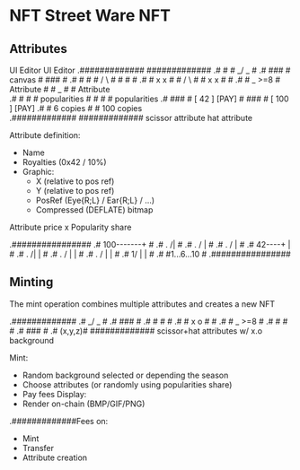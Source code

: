 # NFT Street Ware NFT


## Attributes

  UI Editor                   UI Editor
.#############              #############
.#           #              #   _/ \_   #
.#    ###    #    canvas    #    ###    #
.#   #   #   #  /        \  #   #   #   #
.#  # x x #  # /          \ #  # x x #  #
.#  #  _ >=8 # Attribute    #  #  _  #  # Attribute    
.#   #   #   # popularities #   #   #   # popularities 
.#    ###    # [ 42 ] [PAY] #    ###    # [ 100 ] [PAY] 
.#           #  6 copies    #           # 100 copies    
.#############              #############
 scissor attribute          hat attribute

Attribute definition:
 - Name
 - Royalties (0x42 / 10%)
 - Graphic:
   - X (relative to pos ref)
   - Y (relative to pos ref)
   - PosRef (Eye{R;L} / Ear{R;L} / ...)
   - Compressed (DEFLATE) bitmap 

Attribute price x Popularity share

.################
.# 100-------+  #
.#  .       /|  #
.#  .      / |  #
.#  .     /  |  #
.# 42----+   |  #
.#  .   /|   |  #
.#  .  / |   |  #
.#  . /  |   |  #
.#  1/   |   |  #
.#  #1...6...10 #
.################

## Minting

The mint operation combines multiple attributes and creates a new NFT

.#############
.#   _/ \_   #
.#    ###    #
.#   #   #   #
.#  # x o #  #
.#  #  _ >=8 #
.#   #   #   #
.#    ###    #
.#    (x,y,z)#
 #############
  scissor+hat
  attributes
      w/
   x.o background

Mint:
 - Random background selected or depending the season
 - Choose attributes (or randomly using popularities share)
 - Pay fees
Display:
 - Render on-chain (BMP/GIF/PNG)

.#############Fees on:
 - Mint
 - Transfer
 - Attribute creation

